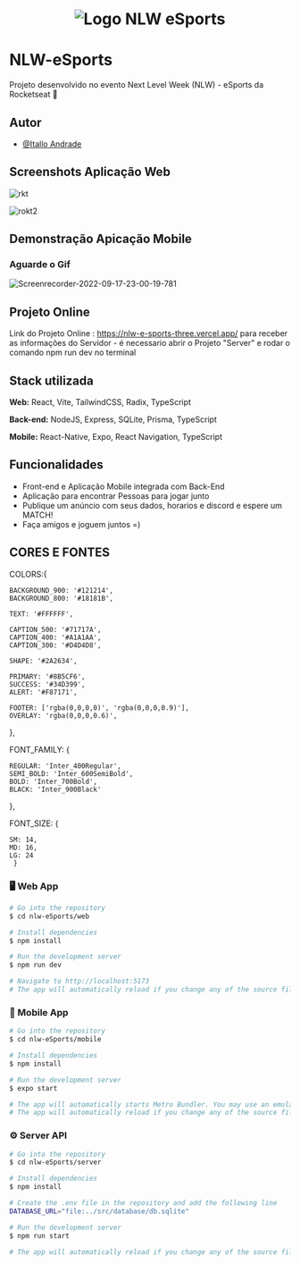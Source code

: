 <h1 align="center">
	<img alt="Logo NLW eSports" src="https://gist.githubusercontent.com/vitorluigiorsini/d06d19995e0e33b0cd63a405daf0cb6f/raw/85fbd32e3642068228b231258ffbe38be1a3d3a8/nlw-esports-logo.svg" />
</h1>


# NLW-eSports
Projeto desenvolvido no evento Next Level Week (NLW) - eSports da Rocketseat 🚀

## Autor

- [@Itallo Andrade](https://github.com/italloandrad)

## Screenshots Aplicação Web
![rkt](https://user-images.githubusercontent.com/63079674/190882974-26000509-1593-4e7e-9cbc-d29e984339dc.PNG)

![rokt2](https://user-images.githubusercontent.com/63079674/190882990-d6625008-1ab7-4fbc-9ee7-e015dd1f8cd2.PNG)



## Demonstração Apicação Mobile
### Aguarde o Gif 
![Screenrecorder-2022-09-17-23-00-19-781](https://user-images.githubusercontent.com/63079674/190882899-bca1695c-0b10-4ce0-a09e-77d838261568.gif)

## Projeto Online
Link do Projeto Online : https://nlw-e-sports-three.vercel.app/
para receber as informações do Servidor - é necessario abrir o Projeto "Server" e rodar o comando npm run dev no terminal 

## Stack utilizada

**Web:** React, Vite, TailwindCSS, Radix, TypeScript

**Back-end:** NodeJS, Express, SQLite, Prisma, TypeScript

**Mobile:** React-Native, Expo, React Navigation, TypeScript



## Funcionalidades

- Front-end e Aplicação Mobile integrada com Back-End
- Aplicação para encontrar Pessoas para jogar junto
- Publique um anúncio com seus dados, horarios e discord e espere um MATCH!
- Faça amigos e joguem juntos =)




## CORES E FONTES

  COLORS:{
    
    BACKGROUND_900: '#121214',
    BACKGROUND_800: '#18181B',

    TEXT: '#FFFFFF',

    CAPTION_500: '#71717A',
    CAPTION_400: '#A1A1AA',
    CAPTION_300: '#D4D4D8',

    SHAPE: '#2A2634',

    PRIMARY: '#8B5CF6',
    SUCCESS: '#34D399',
    ALERT: '#F87171',

    FOOTER: ['rgba(0,0,0,0)', 'rgba(0,0,0,0.9)'],
    OVERLAY: 'rgba(0,0,0,0.6)',
  },

  FONT_FAMILY: {
    
    REGULAR: 'Inter_400Regular',
    SEMI_BOLD: 'Inter_600SemiBold',
    BOLD: 'Inter_700Bold',
    BLACK: 'Inter_900Black'
  },

  FONT_SIZE: {

    SM: 14,
    MD: 16,
    LG: 24
     }

### 🖥️ Web App

```bash
# Go into the repository
$ cd nlw-eSports/web

# Install dependencies
$ npm install

# Run the development server
$ npm run dev

# Navigate to http://localhost:5173
# The app will automatically reload if you change any of the source files.
```

### 📱 Mobile App

```bash
# Go into the repository
$ cd nlw-eSports/mobile

# Install dependencies
$ npm install

# Run the development server
$ expo start

# The app will automatically starts Metro Bundler. You may use an emulator or your own smartphone.
# The app will automatically reload if you change any of the source files.
```

### ⚙️ Server API

```bash
# Go into the repository
$ cd nlw-eSports/server

# Install dependencies
$ npm install

# Create the .env file in the repository and add the following line
DATABASE_URL="file:../src/database/db.sqlite"

# Run the development server
$ npm run start

# The app will automatically reload if you change any of the source files.
```
